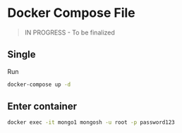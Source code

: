 # Docker Compose File

> IN PROGRESS - To be finalized

## Single

Run

```sh
docker-compose up -d
```

## Enter container

```sh
docker exec -it mongo1 mongosh -u root -p password123
```
